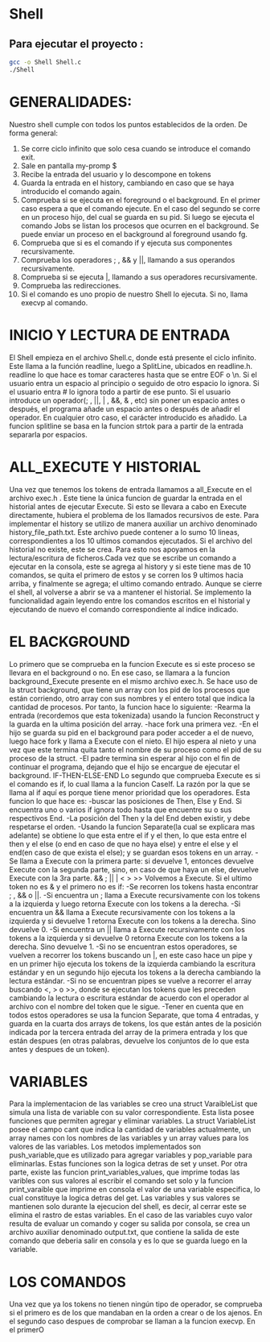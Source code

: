 # Shell
## Para ejecutar el proyecto :
```bash
gcc -o Shell Shell.c
./Shell
```

# GENERALIDADES:
Nuestro shell cumple con todos los puntos establecidos de la orden. De forma general:
1.	Se corre ciclo infinito que solo cesa cuando se introduce el comando exit.
2.	Sale en pantalla my-promp $ 
3.	Recibe la entrada del usuario y lo descompone en tokens
4.	Guarda la entrada en el history, cambiando en caso que se haya introducido el comando again.
5.	Comprueba si se ejecuta en el foreground o el background. En el primer caso espera a que el comando ejecute. En el caso del segundo se corre en un proceso hijo, del cual se guarda en su pid. Si luego se ejecuta el comando Jobs se listan los procesos que ocurren en el background. Se puede enviar un proceso en el background al foreground usando fg.
6.	Comprueba que si es el comando if y ejecuta sus componentes recursivamente.
7.	Comprueba los operadores ; , && y ||, llamando a sus operandos recursivamente.
8.	Comprueba si se ejecuta |, llamando a sus operadores recursivamente.
9.	Comprueba las redirecciones.
10.	Si el comando es uno propio de nuestro Shell lo ejecuta. Si no, llama execvp al comando.

# INICIO Y LECTURA DE ENTRADA
El Shell empieza en el archivo Shell.c, donde está presente el ciclo infinito. Este llama a la función readline, luego a SplitLine, ubicados en readline.h. readline lo que hace es tomar caracteres hasta que se entre EOF o \n. Si el usuario entra un espacio al principio o seguido de otro espacio lo ignora. Si el usuario entra # lo ignora todo a partir de ese punto. Si el usuario introduce un operador(; , ||, | , &&, & , etc) sin poner un espacio antes o después, el programa añade un espacio antes o después de añadir el operador. En cualquier otro caso, el carácter introducido es añadido. La funcion splitline se basa en la funcion strtok para a partir de la entrada separarla por espacios.

# ALL_EXECUTE Y HISTORIAL
Una vez que tenemos los tokens de entrada llamamos a all_Execute en el archivo exec.h . Este tiene la única funcion de guardar la entrada en el historial antes de ejecutar Execute. Si esto se llevara a cabo en Execute directamente, hubiera el problema de los llamados recursivos de este.
Para implementar el history se utilizo de manera auxiliar un archivo denominado history_file_path.txt. Este archivo puede contener a lo sumo 10 lineas, correspondientes a los 10 ultimos comandos ejecutados. Si el archivo del historial no existe, este se crea. Para esto nos apoyamos en la lectura/escritura de ficheros.Cada vez que se escribe un comando a ejecutar en la consola, este se agrega al history y si este tiene mas de 10 comandos, se quita el primero de estos y se corren los 9 ultimos hacia arriba, y finalmente se agrega; el ultimo comando entrado. Aunque se cierre el shell, al volverse a abrir se va a mantener el historial. Se implemento la funcionalidad again leyendo entre los comandos escritos en el historial y ejecutando de nuevo el comando correspondiente al indice indicado.

# EL BACKGROUND
Lo primero que se comprueba en la funcion Execute es si este proceso se llevara en el background o no. En ese caso, se llamara a la funcion background_Execute presente en el mismo archivo exec.h. Se hace uso de la struct background, que tiene un array con los pid de los procesos que están corriendo, otro array con sus nombres y el entero total que indica la cantidad de procesos. Por tanto, la funcion hace lo siguiente:
-Rearma la entrada (recordemos que esta tokenizada) usando la funcion Reconstruct y la guarda en la ultima posición del array.
-hace fork una primera vez.
-En el hijo se guarda su pid en el background para poder acceder a el de nuevo, luego hace fork y llama a Execute con el nieto. El hijo espera al nieto y una vez que este termina quita tanto el nombre de su proceso como el pid de su proceso de la struct.
-El padre termina sin esperar al hijo con el fin de continuar el programa, dejando que el hijo se encargue de ejecutar el background.
IF-THEN-ELSE-END
Lo segundo que comprueba Execute es si el comando es if, lo cual llama a la funcion CaseIf. La razón por la que se llama al if aquí es porque tiene menor prioridad que los operadores. Esta funcion lo que hace es:
-buscar las posiciones de Then, Else y End. Si encuentra uno o varios if ignora todo hasta que encuentre su o sus respectivos End.
-La posición del Then y la del End deben existir, y debe respetarse el orden.
-Usando la funcion Separate(la cual se explicara mas adelante) se obtiene lo que esta entre el if y el then, lo que esta entre el then y el else (o end en caso de que no haya else) y entre el else y el end(en caso de que exista el else); y se guardan esos tokens en un array.
-Se llama a Execute con la primera parte: si devuelve 1, entonces devuelve Execute con la segunda parte, sino, en caso de que haya un else, devuelve Execute con la 3ra parte.
&& ; || | < > >>
Volvemos a Execute. Si el ultimo token no es & y el primero no es if:
-Se recorren los tokens hasta encontrar ; , && o ||.
-Si encuentra un ; llama a Execute recursivamente con los tokens a la izquierda y luego retorna Execute con los tokens a la derecha.
-Si encuentra un && llama a Execute recursivamente con los tokens a la izquierda y si devuelve 1 retorna Execute con los tokens a la derecha. Sino devuelve 0.
-Si encuentra un || llama a Execute recursivamente con los tokens a la izquierda y si devuelve 0 retorna Execute con los tokens a la derecha. Sino devuelve 1.
-Si no se encuentran estos operadores, se vuelven a recorrer los tokens buscando un |, en este caso hace un pipe y en un primer hijo ejecuta los tokens de la izquierda cambiando la escritura estándar y en un segundo hijo ejecuta los tokens a la derecha cambiando la lectura estándar.
-Si no se encuentran pipes se vuelve a recorrer el array buscando <, > o >>, donde se ejecutan los tokens que les preceden cambiando la lectura o escritura estándar de acuerdo con el operador al archivo con el nombre del token que le sigue.
-Tener en cuenta que en todos estos operadores se usa la funcion Separate, que toma 4 entradas, y guarda en la cuarta dos arrays de tokens, los que están antes de la posición indicada por la tercera entrada del array de la primera entrada y los que están despues (en otras palabras, devuelve los conjuntos de lo que esta antes y despues de un token).

# VARIABLES
Para la implementacion de las variables se creo una struct VaraibleList que simula una lista de variable con su valor  correspondiente. Esta lista posee funciones que permiten agregar y eliminar variables.
La struct VariableList posee el campo cant que indica la cantidad de variables actualmente, un array names con los nombres  de las variables y un array values para los valores de las variables. Los metodos implementados son push_variable,que es utilizado para agregar variables y pop_variable para eliminarlas. Estas funciones son la logica detras de set y unset. Por otra parte, existe las funcion print_variables_values, que imprime todas las varibles con sus valores al escribir el comando set solo y la funcion print_varaible que imprime en consola el valor de una variable especifica, lo cual constituye la logica detras del get. Las variables y sus valores se mantienen solo durante la ejecucion del shell, es decir, al cerrar este se elimina el rastro de estas variables. En el caso de las variables cuyo valor resulta de evaluar un comando y coger su salida por consola, se crea un archivo auxiliar denominado output.txt, que contiene la salida de este comando que deberia salir en consola y es lo que se guarda luego en la variable.



# LOS COMANDOS 
Una vez que ya los tokens no tienen ningún tipo de operador, se comprueba si el primero es de los que mandaban en la orden a crear o de los ajenos. En el segundo caso despues de comprobar se llaman a la funcion execvp. En el primerO
